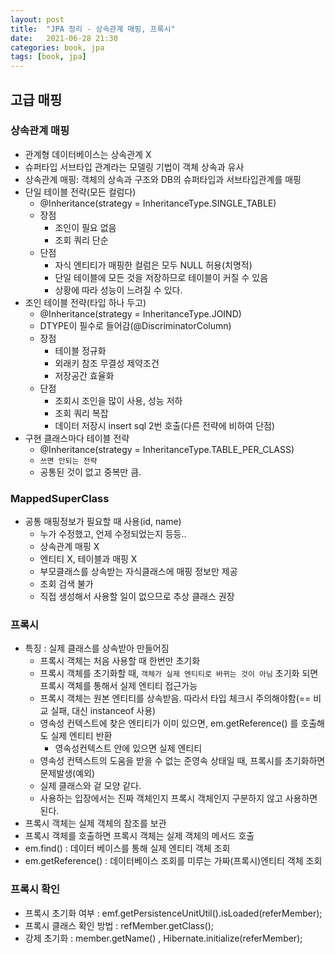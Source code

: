 ```yaml
---
layout: post
title:  "JPA 정리 - 상속관계 매핑, 프록시"
date:   2021-06-28 21:30
categories: book, jpa
tags: [book, jpa]
---
```


## 고급 매핑

### 상속관계 매핑
- 관계형 데이터베이스는 상속관계 X
- 슈퍼타입 서브타입 관계라는 모델링 기법이 객체 상속과 유사
- 상속관계 매핑: 객체의 상속과 구조와 DB의 슈퍼타입과 서브타입관계를 매핑 
- 단일 테이블 전략(모든 컬럼다)
    - @Inheritance(strategy = InheritanceType.SINGLE_TABLE)
    - 장점
        - 조인이 필요 없음
        - 조회 쿼리 단순
    - 단점
        - 자식 엔티티가 매핑한 컬럼은 모두 NULL 허용(치명적)
        - 단일 테이블에 모든 것을 저장하므로 테이블이 커질 수 있음
        - 상황에 따라 성능이 느려질 수 있다.
- 조인 테이블 전략(타입 하나 두고)
    - @Inheritance(strategy = InheritanceType.JOIND)
    - DTYPE이 필수로 들어감(@DiscriminatorColumn)
    - 장점
        - 테이블 정규화
        - 외래키 참조 무결성 제약조건
        - 저장공간 효율화
    - 단점
        - 조회시 조인을 많이 사용, 성능 저하
        - 조회 쿼리 복잡
        - 데이터 저장시 insert sql 2번 호출(다른 전략에 비하여 단점)
- 구현 클래스마다 테이블 전략
    - @Inheritance(strategy = InheritanceType.TABLE_PER_CLASS)
    - `쓰면 안되는 전략`
    - 공통된 것이 없고 중복만 큼.

### MappedSuperClass
- 공통 매핑정보가 필요할 때 사용(id, name)
    - 누가 수정했고, 언제 수정되었는지 등등..
    - 상속관계 매핑 X
    - 엔티티 X, 테이블과 매핑 X
    - 부모클래스를 상속받는 자식클래스에 매핑 정보만 제공
    - 조회 검색 불가
    - 직접 생성해서 사용할 일이 없으므로 추상 클래스 권장
 
### 프록시
- 특징 : 실제 클래스를 상속받아 만들어짐
    - 프록시 객체는 처음 사용할 때 한번만 초기화
    - 프록시 객체를 초기화할 때, `객체가 실제 엔티티로 바뀌는 것이 아님` 초기화 되면 프록시 객체를 통해서 실제 엔티티 접근가능
    - 프록시 객체는 원본 엔티티를 상속받음. 따라서 타입 체크시 주의해야함(== 비교 실패, 대신 instanceof 사용)
    - 영속성 컨텍스트에 찾은 엔티티가 이미 있으면, em.getReference() 를 호출해도 실제 엔티티 반환
        - 영속성컨텍스트 안에 있으면 실제 엔티티
    - 영속성 컨텍스트의 도움을 받을 수 없는 준영속 상태일 때, 프록시를 초기화하면 문제발생(예외)
    - 실제 클래스와 겉 모양 같다.
    - 사용하는 입장에서는 진짜 객체인지 프록시 객체인지 구분하지 않고 사용하면 된다.
- 프록시 객체는 실제 객체의 참조를 보관
- 프록시 객체를 호출하면 프록시 객체는 실제 객체의 메서드 호출
- em.find() : 데이터 베이스를 통해 실제 엔티티 객체 조회
- em.getReference() : 데이터베이스 조회를 미루는 가짜(프록시)엔티티 객체 조회

### 프록시 확인
- 프록시 초기화 여부 : emf.getPersistenceUnitUtil().isLoaded(referMember);
- 프록시 클래스 확인 방법 : refMember.getClass();
- 강제 초기화 : member.getName() , Hibernate.initialize(referMember);